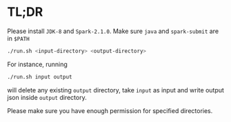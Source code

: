 # TL;DR

Please install `JDK-8` and `Spark-2.1.0`. Make sure `java` and `spark-submit` are in `$PATH`
~~~bash
./run.sh <input-directory> <output-directory>
~~~

For instance, running
~~~bash
./run.sh input output
~~~

will delete any existing `output` directory, take `input` as input and write output json inside `output` directory.

Please make sure you have enough permission for specified directories.
